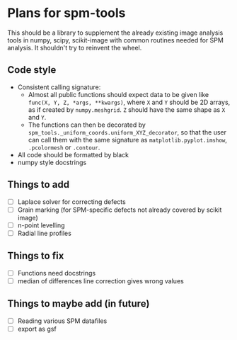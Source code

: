 # Plans for spm-tools
This should be a library to supplement the already existing image analysis tools in numpy, scipy, scikit-image with common routines needed for SPM analysis. It shouldn't try to reinvent the wheel.

## Code style
* Consistent calling signature:
  * Almost all public functions should expect data to be given like `func(X, Y, Z, *args, **kwargs)`, where `X` and `Y` should be 2D arrays, as if created by `numpy.meshgrid`. `Z` should have the same shape as `X` and `Y`.
  * The functions can then be decorated by `spm_tools._uniform_coords.uniform_XYZ_decorator`, so that the user can call them with the same signature as `matplotlib.pyplot.imshow`, `.pcolormesh` or `.contour`.
* All code should be formatted by black
* numpy style docstrings

## Things to add
- [ ] Laplace solver for correcting defects
- [ ] Grain marking (for SPM-specific defects not already covered by scikit image)
- [ ] n-point levelling
- [ ] Radial line profiles

## Things to fix
- [ ] Functions need docstrings
- [ ] median of differences line correction gives wrong values

## Things to maybe add (in future)
- [ ] Reading various SPM datafiles
- [ ] export as gsf